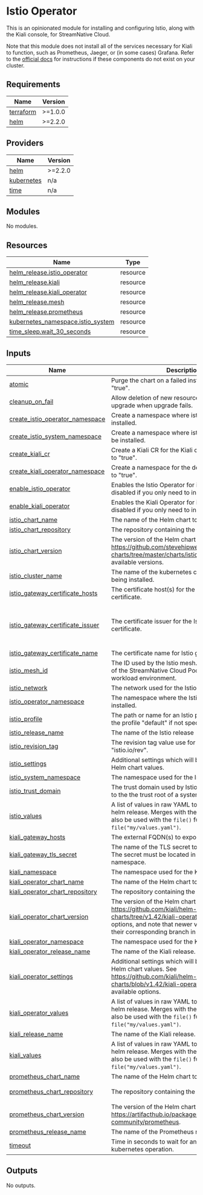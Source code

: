 # Istio Operator
This is an opinionated module for installing and configuring Istio, along with the Kiali console, for StreamNative Cloud.

Note that this module does not install all of the services necessary for Kiali to function, such as Prometheus, Jaeger, or (in some cases) Grafana. Refer to the [official docs](https://kiali.io/docs/configuration/p8s-jaeger-grafana/) for instructions if these components do not exist on your cluster.

## Requirements

| Name | Version |
|------|---------|
| <a name="requirement_terraform"></a> [terraform](#requirement\_terraform) | >=1.0.0 |
| <a name="requirement_helm"></a> [helm](#requirement\_helm) | >=2.2.0 |

## Providers

| Name | Version |
|------|---------|
| <a name="provider_helm"></a> [helm](#provider\_helm) | >=2.2.0 |
| <a name="provider_kubernetes"></a> [kubernetes](#provider\_kubernetes) | n/a |
| <a name="provider_time"></a> [time](#provider\_time) | n/a |

## Modules

No modules.

## Resources

| Name | Type |
|------|------|
| [helm_release.istio_operator](https://registry.terraform.io/providers/hashicorp/helm/latest/docs/resources/release) | resource |
| [helm_release.kiali](https://registry.terraform.io/providers/hashicorp/helm/latest/docs/resources/release) | resource |
| [helm_release.kiali_operator](https://registry.terraform.io/providers/hashicorp/helm/latest/docs/resources/release) | resource |
| [helm_release.mesh](https://registry.terraform.io/providers/hashicorp/helm/latest/docs/resources/release) | resource |
| [helm_release.prometheus](https://registry.terraform.io/providers/hashicorp/helm/latest/docs/resources/release) | resource |
| [kubernetes_namespace.istio_system](https://registry.terraform.io/providers/hashicorp/kubernetes/latest/docs/resources/namespace) | resource |
| [time_sleep.wait_30_seconds](https://registry.terraform.io/providers/hashicorp/time/latest/docs/resources/sleep) | resource |

## Inputs

| Name | Description | Type | Default | Required |
|------|-------------|------|---------|:--------:|
| <a name="input_atomic"></a> [atomic](#input\_atomic) | Purge the chart on a failed installation. Default's to "true". | `bool` | `null` | no |
| <a name="input_cleanup_on_fail"></a> [cleanup\_on\_fail](#input\_cleanup\_on\_fail) | Allow deletion of new resources created in this upgrade when upgrade fails. | `bool` | `null` | no |
| <a name="input_create_istio_operator_namespace"></a> [create\_istio\_operator\_namespace](#input\_create\_istio\_operator\_namespace) | Create a namespace where istio operator will be installed. | `bool` | `null` | no |
| <a name="input_create_istio_system_namespace"></a> [create\_istio\_system\_namespace](#input\_create\_istio\_system\_namespace) | Create a namespace where istio components will be installed. | `bool` | `null` | no |
| <a name="input_create_kiali_cr"></a> [create\_kiali\_cr](#input\_create\_kiali\_cr) | Create a Kiali CR for the Kiali deployment. Defaults to "true". | `bool` | `null` | no |
| <a name="input_create_kiali_operator_namespace"></a> [create\_kiali\_operator\_namespace](#input\_create\_kiali\_operator\_namespace) | Create a namespace for the deployment. Defaults to "true". | `bool` | `null` | no |
| <a name="input_enable_istio_operator"></a> [enable\_istio\_operator](#input\_enable\_istio\_operator) | Enables the Istio Operator for installation. Can be disabled if you only need to install Kiali. | `bool` | `null` | no |
| <a name="input_enable_kiali_operator"></a> [enable\_kiali\_operator](#input\_enable\_kiali\_operator) | Enables the Kiali Operator for installation. Can be disabled if you only need to install Istio. | `bool` | `null` | no |
| <a name="input_istio_chart_name"></a> [istio\_chart\_name](#input\_istio\_chart\_name) | The name of the Helm chart to install. | `string` | `null` | no |
| <a name="input_istio_chart_repository"></a> [istio\_chart\_repository](#input\_istio\_chart\_repository) | The repository containing the Helm chart to install. | `string` | `null` | no |
| <a name="input_istio_chart_version"></a> [istio\_chart\_version](#input\_istio\_chart\_version) | The version of the Helm chart to install. See https://github.com/stevehipwell/helm-charts/tree/master/charts/istio-operator for available versions. | `string` | `null` | no |
| <a name="input_istio_cluster_name"></a> [istio\_cluster\_name](#input\_istio\_cluster\_name) | The name of the kubernetes cluster where Istio is being installed. | `string` | `null` | no |
| <a name="input_istio_gateway_certificate_hosts"></a> [istio\_gateway\_certificate\_hosts](#input\_istio\_gateway\_certificate\_hosts) | The certificate host(s) for the Istio gateway TLS certificate. | `list(string)` | `[]` | no |
| <a name="input_istio_gateway_certificate_issuer"></a> [istio\_gateway\_certificate\_issuer](#input\_istio\_gateway\_certificate\_issuer) | The certificate issuer for the Istio gateway TLS certificate. | <pre>object({<br>    group = string<br>    kind  = string<br>    name  = string<br>  })</pre> | `null` | no |
| <a name="input_istio_gateway_certificate_name"></a> [istio\_gateway\_certificate\_name](#input\_istio\_gateway\_certificate\_name) | The certificate name for Istio gateway TLS. | `string` | `null` | no |
| <a name="input_istio_mesh_id"></a> [istio\_mesh\_id](#input\_istio\_mesh\_id) | The ID used by the Istio mesh. This is also the ID of the StreamNative Cloud Pool used for the workload environment. | `string` | `null` | no |
| <a name="input_istio_network"></a> [istio\_network](#input\_istio\_network) | The network used for the Istio mesh. | `string` | `null` | no |
| <a name="input_istio_operator_namespace"></a> [istio\_operator\_namespace](#input\_istio\_operator\_namespace) | The namespace where the Istio Operator is installed. | `string` | `null` | no |
| <a name="input_istio_profile"></a> [istio\_profile](#input\_istio\_profile) | The path or name for an Istio profile to load. Set to the profile "default" if not specified. | `string` | `null` | no |
| <a name="input_istio_release_name"></a> [istio\_release\_name](#input\_istio\_release\_name) | The name of the Istio release | `string` | `null` | no |
| <a name="input_istio_revision_tag"></a> [istio\_revision\_tag](#input\_istio\_revision\_tag) | The revision tag value use for the Istio label "istio.io/rev". | `string` | `null` | no |
| <a name="input_istio_settings"></a> [istio\_settings](#input\_istio\_settings) | Additional settings which will be passed to the Helm chart values. | `map(any)` | `null` | no |
| <a name="input_istio_system_namespace"></a> [istio\_system\_namespace](#input\_istio\_system\_namespace) | The namespace used for the Istio components. | `string` | `null` | no |
| <a name="input_istio_trust_domain"></a> [istio\_trust\_domain](#input\_istio\_trust\_domain) | The trust domain used by Istio, which corresponds to the the trust root of a system. | `string` | `null` | no |
| <a name="input_istio_values"></a> [istio\_values](#input\_istio\_values) | A list of values in raw YAML to be applied to the helm release. Merges with the settings input, can also be used with the `file()` function, i.e. `file("my/values.yaml")`. | `any` | `null` | no |
| <a name="input_kiali_gateway_hosts"></a> [kiali\_gateway\_hosts](#input\_kiali\_gateway\_hosts) | The external FQDN(s) to expose Kiali on | `list(string)` | `[]` | no |
| <a name="input_kiali_gateway_tls_secret"></a> [kiali\_gateway\_tls\_secret](#input\_kiali\_gateway\_tls\_secret) | The name of the TLS secret to use at the gateway.  The secret must be located in the Istio gateway's namespace. | `string` | `null` | no |
| <a name="input_kiali_namespace"></a> [kiali\_namespace](#input\_kiali\_namespace) | The namespace used for the Kiali CR. | `string` | `null` | no |
| <a name="input_kiali_operator_chart_name"></a> [kiali\_operator\_chart\_name](#input\_kiali\_operator\_chart\_name) | The name of the Helm chart to install. | `string` | `null` | no |
| <a name="input_kiali_operator_chart_repository"></a> [kiali\_operator\_chart\_repository](#input\_kiali\_operator\_chart\_repository) | The repository containing the Helm chart to install. | `string` | `null` | no |
| <a name="input_kiali_operator_chart_version"></a> [kiali\_operator\_chart\_version](#input\_kiali\_operator\_chart\_version) | The version of the Helm chart to install. See https://github.com/kiali/helm-charts/tree/v1.42/kiali-operator for configuration options, and note that newer versions will be in their corresponding branch in the git repo. | `string` | `null` | no |
| <a name="input_kiali_operator_namespace"></a> [kiali\_operator\_namespace](#input\_kiali\_operator\_namespace) | The namespace used for the Kiali operator. | `string` | `null` | no |
| <a name="input_kiali_operator_release_name"></a> [kiali\_operator\_release\_name](#input\_kiali\_operator\_release\_name) | The name of the Kiali release. | `string` | `null` | no |
| <a name="input_kiali_operator_settings"></a> [kiali\_operator\_settings](#input\_kiali\_operator\_settings) | Additional settings which will be passed to the Helm chart values. See https://github.com/kiali/helm-charts/blob/v1.42/kiali-operator/values.yaml for available options. | `map(any)` | `null` | no |
| <a name="input_kiali_operator_values"></a> [kiali\_operator\_values](#input\_kiali\_operator\_values) | A list of values in raw YAML to be applied to the helm release. Merges with the settings input, can also be used with the `file()` function, i.e. `file("my/values.yaml")`. | `any` | `null` | no |
| <a name="input_kiali_release_name"></a> [kiali\_release\_name](#input\_kiali\_release\_name) | The name of the Kiali release. | `string` | `null` | no |
| <a name="input_kiali_values"></a> [kiali\_values](#input\_kiali\_values) | A list of values in raw YAML to be applied to the helm release. Merges with the settings input, can also be used with the `file()` function, i.e. `file("my/values.yaml")`. | `any` | `null` | no |
| <a name="input_prometheus_chart_name"></a> [prometheus\_chart\_name](#input\_prometheus\_chart\_name) | The name of the Helm chart to install. | `string` | `"prometheus"` | no |
| <a name="input_prometheus_chart_repository"></a> [prometheus\_chart\_repository](#input\_prometheus\_chart\_repository) | The repository containing the Helm chart to install. | `string` | `"https://prometheus-community.github.io/helm-charts"` | no |
| <a name="input_prometheus_chart_version"></a> [prometheus\_chart\_version](#input\_prometheus\_chart\_version) | The version of the Helm chart to install. See https://artifacthub.io/packages/helm/prometheus-community/prometheus. | `string` | `"15.0.1"` | no |
| <a name="input_prometheus_release_name"></a> [prometheus\_release\_name](#input\_prometheus\_release\_name) | The name of the Prometheus release | `string` | `"prometheus"` | no |
| <a name="input_timeout"></a> [timeout](#input\_timeout) | Time in seconds to wait for any individual kubernetes operation. | `number` | `null` | no |

## Outputs

No outputs.
